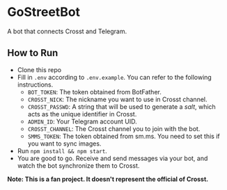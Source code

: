 # GoStreetBot

A bot that connects Crosst and Telegram.

## How to Run

- Clone this repo
- Fill in `.env` according to `.env.example`. You can refer to the following instructions.
  - `BOT_TOKEN`: The token obtained from BotFather.
  - `CROSST_NICK`: The nickname you want to use in Crosst channel.
  - `CROSST_PASSWD`: A string that will be used to generate a _salt_, which acts as the unique identifier in Crosst.
  - `ADMIN_ID`: Your Telegram account UID.
  - `CROSST_CHANNEL`: The Crosst channel you to join with the bot.
  - `SMMS_TOKEN`: The token obtained from sm.ms. You need to set this if you want to sync images.
- Run `npm install && npm start`.
- You are good to go. Receive and send messages via your bot, and watch the bot synchronize them to Crosst.

**Note: This is a fan project. It doesn't represent the official of Crosst.**
